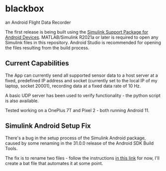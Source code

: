 # blackbox
an Android Flight Data Recorder

The first release is being built using the [Simulink Support Package for Android Devices](https://uk.mathworks.com/help/supportpkg/android/examples/getting-started-with-android-devices.html). MATLAB/Simulink R2021a or later is required to open any Simulink files in this repository. Android Studio is recommended for opening the files resulting from the build process.

## Current Capabilities
The App can currently send all supported sensor data to a host server at a fixed, predefined IP address and socket (currently set to the local IP of my laptop, socket 20001), recording data at a fixed data rate of 10 Hz.

A basic UDP server has been used to verify functionality - the python script is also available.

Tested working on a OnePlus 7T and Pixel 2 - both running Android 11.

## Simulink Android Setup Fix
There's a bug in the setup process of the Simulink Android package, caused by some renaming in the 31.0.0 release of the Android SDK Build Tools. 

The fix is to rename two files - follow the instructions [in this link](https://stackoverflow.com/a/68430992) for now, I'll create a bat file that automates it at some point.
